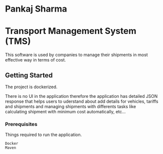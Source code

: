 # Pankaj Sharma

# Transport Management System (TMS)
This software is used by companies to manage their shipments in most effective way in terms of cost.

## Getting Started
The project is dockerized. 

There is no UI in the application therefore the application has detailed JSON response that helps users to uderstand about add details for vehicles, tariffs and shipments and managing shipments with differents tasks like calculating shipment with minimum cost automatically, etc...

### Prerequisites

Things required to run the application.

```
Docker
Maven
```

